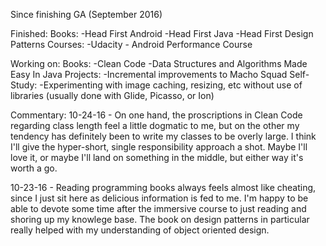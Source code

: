 Since finishing GA (September 2016)

Finished:
Books:
-Head First Android
-Head First Java
-Head First Design Patterns
Courses:
-Udacity - Android Performance Course


Working on:
Books:
-Clean Code
-Data Structures and Algorithms Made Easy In Java
Projects:
-Incremental improvements to Macho Squad
Self-Study:
-Experimenting with image caching, resizing, etc without use of libraries (usually done with Glide, Picasso, or Ion)


Commentary:
10-24-16 - On one hand, the proscriptions in Clean Code regarding class length feel a little dogmatic to me, but on the other my tendency has definitely been to write my classes to be overly large. I think I'll give the hyper-short, single responsibility approach a shot. Maybe I'll love it, or maybe I'll land on something in the middle, but either way it's worth a go.

10-23-16 - Reading programming books always feels almost like cheating, since I just sit here as delicious information is fed to me. I'm happy to be able to devote some time after the immersive course to just reading and shoring up my knowlege base. The book on design patterns in particular really helped with my understanding of object oriented design.
